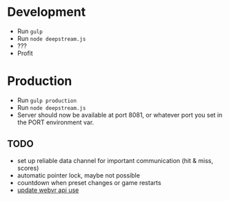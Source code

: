 # Development

* Run `gulp`
* Run `node deepstream.js`
* ???
* Profit

# Production

* Run `gulp production`
* Run `node deepstream.js`
* Server should now be available at port 8081, or whatever port you set in the PORT environment var.

## TODO

* set up reliable data channel for important communication (hit & miss, scores)
* automatic pointer lock, maybe not possible
* countdown when preset changes or game restarts
* [update webvr api use](https://github.com/w3c/webvr/blob/gh-pages/migration.md)
